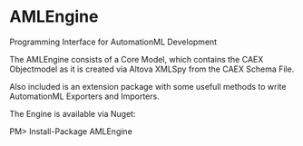AMLEngine
=========

Programming Interface for AutomationML Development

The AMLEngine consists of a Core Model, which contains the CAEX Objectmodel as it is created via 
Altova XMLSpy from the CAEX Schema File.

Also included is an extension package with some usefull methods to write AutomationML Exporters and Importers.

The Engine is available via Nuget:

PM> Install-Package AMLEngine 
